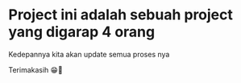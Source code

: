 # Project ini adalah sebuah project yang digarap 4 orang

Kedepannya kita akan update semua proses nya

Terimakasih 😁🙏
